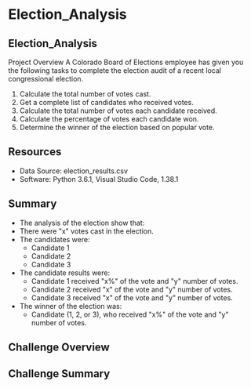 # Election_Analysis
## Election_Analysis
Project Overview A Colorado Board of Elections employee has given you the following tasks to complete the election audit of a recent local congressional election. 
1. Calculate the total number of votes cast. 
2. Get a complete list of candidates who received votes. 
3. Calculate the total number of votes each candidate received. 
4. Calculate the percentage of votes each candidate won. 
5. Determine the winner of the election based on popular vote. 
## Resources
- Data Source: election_results.csv 
- Software: Python 3.6.1, Visual Studio Code, 1.38.1 
## Summary
- The analysis of the election show that: 
- There were "x" votes cast in the election.
- The candidates were: 
    - Candidate 1 
    - Candidate 2 
    - Candidate 3 
- The candidate results were: 
    - Candidate 1 received "x%" of the vote and "y" number of votes.
    - Candidate 2 received "x" of the vote and "y" number of votes.
    - Candidate 3 received "x" of the vote and "y" number of votes. 
- The winner of the election was: 
    - Candidate (1, 2, or 3), who received "x%" of the vote and "y" number of votes. 

## Challenge Overview

## Challenge Summary
